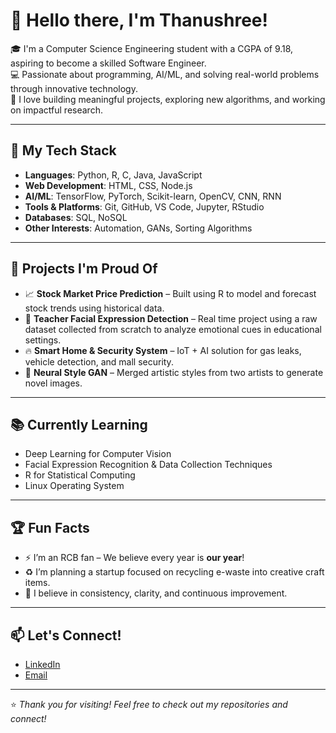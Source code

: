 # 👋 Hello there, I'm Thanushree!

🎓 I'm a Computer Science Engineering student with a CGPA of 9.18, aspiring to become a skilled Software Engineer.  
💻 Passionate about programming, AI/ML, and solving real-world problems through innovative technology.  
🚀 I love building meaningful projects, exploring new algorithms, and working on impactful research.

---

## 🔧 My Tech Stack

- **Languages**: Python, R, C, Java, JavaScript  
- **Web Development**: HTML, CSS, Node.js  
- **AI/ML**: TensorFlow, PyTorch, Scikit-learn, OpenCV, CNN, RNN
- **Tools & Platforms**: Git, GitHub, VS Code, Jupyter, RStudio  
- **Databases**: SQL, NoSQL  
- **Other Interests**: Automation, GANs, Sorting Algorithms

---

## 🧠 Projects I'm Proud Of

- 📈 **Stock Market Price Prediction** – Built using R to model and forecast stock trends using historical data.
- 🎥 **Teacher Facial Expression Detection** – Real time project using a raw dataset collected from scratch to analyze emotional cues in educational settings.
- 🔥 **Smart Home & Security System** – IoT + AI solution for gas leaks, vehicle detection, and mall security.
- 🎨 **Neural Style GAN** – Merged artistic styles from two artists to generate novel images.
  
---

## 📚 Currently Learning

- Deep Learning for Computer Vision  
- Facial Expression Recognition & Data Collection Techniques  
- R for Statistical Computing  
- Linux Operating System

---

## 🏆 Fun Facts

- ⚡ I’m an RCB fan – We believe every year is **our year**!
- ♻️ I’m planning a startup focused on recycling e-waste into creative craft items.
- 🎯 I believe in consistency, clarity, and continuous improvement.

---

## 📫 Let's Connect!

- [LinkedIn](www.linkedin.com/in/thanushree-v-3921a7261)
- [Email](thanushreevenkatesha@gmail.com)

---

⭐ *Thank you for visiting! Feel free to check out my repositories and connect!*  
